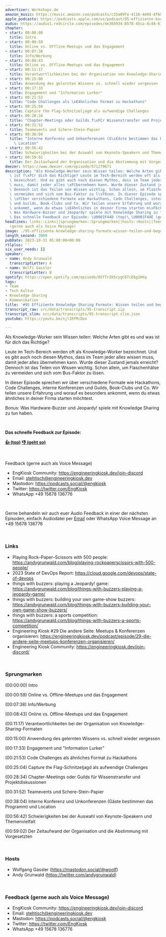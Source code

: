 ```yaml
---
advertiser: Workshops.de
amazon_music: https://music.amazon.com/podcasts/c35a09fe-4116-4e04-8f68-77d61b112e46/episodes/8cf04e14-6a65-4a27-9335-623689012ff4/engineering-kiosk-95-effiziente-knowledge-sharing-formate-wissen-teilen-und-begeistern
apple_podcasts: https://podcasts.apple.com/us/podcast/95-effiziente-knowledge-sharing-formate-wissen-teilen/id1603082924?i=1000633177166&uo=4
audio: https://audio1.redcircle.com/episodes/4e365934-8578-45ca-8c48-61afefa4185a/stream.mp3
chapter:
- start: 00:00:00
  title: Intro
- start: 00:00:59
  title: Online vs. Offline-Meetups und das Engagement
- start: 00:07:38
  title: Info/Werbung
- start: 00:08:43
  title: Online vs. Offline-Meetups und das Engagement
- start: 00:11:17
  title: Verantwortlichkeiten bei der Organisation von Knowledge-Sharing-Formaten
- start: 00:15:00
  title: Anwendung des gelernten Wissens vs. schnell wieder vergessen
- start: 00:17:33
  title: Engagement und "Information Lurker"
- start: 00:21:53
  title: "Code Challenges als \xE4hnliches Format zu Hackathons"
- start: 00:25:04
  title: Capture the Flag-Schnitzeljagd als aufwendige Challenges
- start: 00:28:34
  title: "Chapter-Meetings oder Guilds f\xFCr Wissenstransfer und Projektdiskussionen"
- start: 00:31:52
  title: Teamevents und Schere-Stein-Papier
- start: 00:38:04
  title: "Interne Konferenz und Unkonferenzen (G\xE4ste bestimmen das Programm) und\
    \ Location"
- start: 00:56:42
  title: Schwierigkeiten bei der Auswahl von Keynote-Speakern und Themenvielfalt
- start: 00:59:02
  title: Der Zeitaufwand der Organisation und die Abstimmung mit Vorgesetzten
deezer: https://www.deezer.com/episode/571279671
description: "Als Knowledge-Worker sein Wissen teilen: Welche Arten gibt es und was\
  \ ist f\xFCr dich das Richtige? Leute im Tech-Bereich werden oft als Knowledge-Worker\
  \ bezeichnet. Und es gibt auch noch diesen Mythos, dass im Team jeder alles wissen\
  \ muss, damit jeder alles \xFCbernehmen kann. Wurde dieser Zustand jemals erreicht?\
  \ Dennoch ist das Teilen von Wissen wichtig. Schon allein, um Flaschenh\xE4lse zu\
  \ vermeiden und sich vom Bus-Faktor zu l\xF6sen. In dieser Episode sprechen wir\
  \ \xFCber verschiedene Formate wie Hackathons, Code Challenges, interne Konferenzen\
  \ und Guilds, Book-Clubs und Co. Wir teilen unsere Erfahrung und worauf es besonders\
  \ ankommt, wenn du etwas \xE4hnliches in deiner Firma starten m\xF6chtest. Bonus:\
  \ Was Hardware-Buzzer und Jeopardy! spiele mit Knowledge Sharing zu tun haben. \
  \ Das schnelle Feedback zur Episode: \U0001F44D (top)\_\U0001F44E (geht so)"
headlines: links::Links||sprungmarken::Sprungmarken||hosts::Hosts||feedback-gerne-auch-als-voice-message::Feedback
  (gerne auch als Voice Message)
image: ./95-effiziente-knowledge-sharing-formate-wissen-teilen-und-begeistern.jpg
length_second: 3909
pubDate: 2023-10-31 05:00:00+00:00
rtlplus: ''
six_user_needs: []
speaker:
- name: Andy Grunwald
  transcriptLetter: A
- name: Wolfi Gassler
  transcriptLetter: B
spotify: https://open.spotify.com/episode/0STTrIK5cygC6TcE6g1HXq
tags:
- Team
- Tech Kultur
- Knowledge Sharing
- Kommunikation
title: '#95 Effiziente Knowledge Sharing Formate: Wissen teilen und begeistern'
transcript_raw: src/data/transcripts/95-transcript.zip
transcript_slim: src/data/transcripts/95-transcript-slim.json
youtube: https://youtu.be/njl1RfMcDxo

---
```

<p>Als Knowledge-Worker sein Wissen teilen: Welche Arten gibt es und was ist für dich das Richtige?</p><p>Leute im Tech-Bereich werden oft als Knowledge-Worker bezeichnet. Und es gibt auch noch diesen Mythos, dass im Team jeder alles wissen muss, damit jeder alles übernehmen kann. Wurde dieser Zustand jemals erreicht? Dennoch ist das Teilen von Wissen wichtig. Schon allein, um Flaschenhälse zu vermeiden und sich vom Bus-Faktor zu lösen.</p><p>In dieser Episode sprechen wir über verschiedene Formate wie Hackathons, Code Challenges, interne Konferenzen und Guilds, Book-Clubs und Co. Wir teilen unsere Erfahrung und worauf es besonders ankommt, wenn du etwas ähnliches in deiner Firma starten möchtest.</p><p>Bonus: Was Hardware-Buzzer und Jeopardy! spiele mit Knowledge Sharing zu tun haben.</p><p><br></p><p><strong>Das schnelle Feedback zur Episode:</strong></p><p><a href="https://api.openpodcast.dev/feedback/95/upvote" rel="nofollow"><strong>👍 (top)</strong></a><strong> </strong><a href="https://api.openpodcast.dev/feedback/95/downvote" rel="nofollow"><strong>👎 (geht so)</strong></a></p><p><br></p><p>Feedback (gerne auch als Voice Message)</p><ul><li>EngKiosk Community: <a href="https://engineeringkiosk.dev/join-discord">https://engineeringkiosk.dev/join-discord</a> </li><li>Email: <a href="mailto:stehtisch@engineeringkiosk.dev" rel="nofollow">stehtisch@engineeringkiosk.dev</a></li><li>Mastodon: <a href="https://podcasts.social/@engkiosk" rel="nofollow">https://podcasts.social/@engkiosk</a></li><li>Twitter: <a href="https://twitter.com/EngKiosk" rel="nofollow">https://twitter.com/EngKiosk</a></li><li>WhatsApp +49 15678 136776</li></ul><p><br></p><p>Gerne behandeln wir auch euer Audio Feedback in einer der nächsten Episoden, einfach Audiodatei per <a href="https://engineeringkiosk.dev/kontakt/">Email</a> oder WhatsApp Voice Message an +49 15678 136776</p><p><br></p><h3 id="links">Links</h3><ul><li>Playing Rock–Paper–Scissors with 500 people: <a href="https://andygrunwald.com/blog/playing-rockpaperscissors-with-500-people/" rel="nofollow">https://andygrunwald.com/blog/playing-rockpaperscissors-with-500-people/</a></li><li>2023 State of DevOps Report: <a href="https://cloud.google.com/devops/state-of-devops" rel="nofollow">https://cloud.google.com/devops/state-of-devops</a></li><li>things with buzzers: playing a Jeopardy! game: <a href="https://andygrunwald.com/blog/things-with-buzzers-playing-a-jeopardy-game/" rel="nofollow">https://andygrunwald.com/blog/things-with-buzzers-playing-a-jeopardy-game/</a></li><li>things with buzzers: building your own game-show buzzers: <a href="https://andygrunwald.com/blog/things-with-buzzers-building-your-own-game-show-buzzers/" rel="nofollow">https://andygrunwald.com/blog/things-with-buzzers-building-your-own-game-show-buzzers/</a></li><li>things with buzzers: a sports competition: <a href="https://andygrunwald.com/blog/things-with-buzzers-a-sports-competition/" rel="nofollow">https://andygrunwald.com/blog/things-with-buzzers-a-sports-competition/</a></li><li>Engineering Kiosk #29 Die andere Seite: Meetups &amp; Konferenzen organisieren: <a href="https://engineeringkiosk.dev/podcast/episode/29-die-andere-seite-meetups-konferenzen-organisieren/">https://engineeringkiosk.dev/podcast/episode/29-die-andere-seite-meetups-konferenzen-organisieren/</a></li><li>Engineering Kiosk Community: <a href="https://engineeringkiosk.dev/join-discord/">https://engineeringkiosk.dev/join-discord/</a></li></ul><p><br></p><h3 id="sprungmarken">Sprungmarken</h3><p>(00:00:00) Intro</p><p>(00:00:59) Online vs. Offline-Meetups und das Engagement</p><p>(00:07:38) Info/Werbung</p><p>(00:08:43) Online vs. Offline-Meetups und das Engagement</p><p>(00:11:17) Verantwortlichkeiten bei der Organisation von Knowledge-Sharing-Formaten</p><p>(00:15:00) Anwendung des gelernten Wissens vs. schnell wieder vergessen</p><p>(00:17:33) Engagement und &#34;Information Lurker&#34;</p><p>(00:21:53) Code Challenges als ähnliches Format zu Hackathons</p><p>(00:25:04) Capture the Flag-Schnitzeljagd als aufwendige Challenges</p><p>(00:28:34) Chapter-Meetings oder Guilds für Wissenstransfer und Projektdiskussionen</p><p>(00:31:52) Teamevents und Schere-Stein-Papier</p><p>(00:38:04) Interne Konferenz und Unkonferenzen (Gäste bestimmen das Programm) und Location</p><p>(00:56:42) Schwierigkeiten bei der Auswahl von Keynote-Speakern und Themenvielfalt</p><p>(00:59:02) Der Zeitaufwand der Organisation und die Abstimmung mit Vorgesetzten</p><p><br></p><h3 id="hosts">Hosts</h3><ul><li>Wolfgang Gassler (<a href="https://mastodon.social/@woolf" rel="nofollow">https://mastodon.social/@woolf</a>)</li><li>Andy Grunwald (<a href="https://twitter.com/andygrunwald" rel="nofollow">https://twitter.com/andygrunwald</a>)</li></ul><p><br></p><h3 id="feedback-gerne-auch-als-voice-message">Feedback (gerne auch als Voice Message)</h3><ul><li>EngKiosk Community: <a href="https://engineeringkiosk.dev/join-discord">https://engineeringkiosk.dev/join-discord</a> </li><li>Email: <a href="mailto:stehtisch@engineeringkiosk.dev" rel="nofollow">stehtisch@engineeringkiosk.dev</a></li><li>Mastodon: <a href="https://podcasts.social/@engkiosk" rel="nofollow">https://podcasts.social/@engkiosk</a></li><li>Twitter: <a href="https://twitter.com/EngKiosk" rel="nofollow">https://twitter.com/EngKiosk</a></li><li>WhatsApp +49 15678 136776</li></ul>